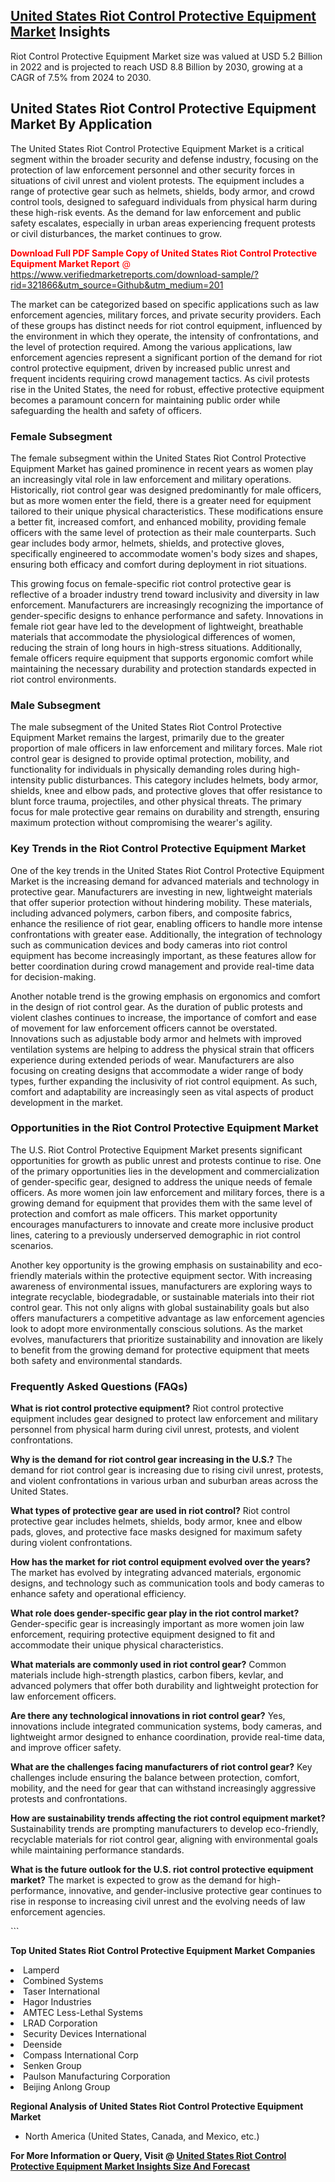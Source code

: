 <h2><a href="https://www.verifiedmarketreports.com/download-sample/?rid=321866&amp;utm_source=Github&amp;utm_medium=201" target="_blank">United States Riot Control Protective Equipment Market</a> Insights</h2><p>Riot Control Protective Equipment Market size was valued at USD 5.2 Billion in 2022 and is projected to reach USD 8.8 Billion by 2030, growing at a CAGR of 7.5% from 2024 to 2030.</p><p><h2>United States Riot Control Protective Equipment Market By Application</h2><p>The United States Riot Control Protective Equipment Market is a critical segment within the broader security and defense industry, focusing on the protection of law enforcement personnel and other security forces in situations of civil unrest and violent protests. The equipment includes a range of protective gear such as helmets, shields, body armor, and crowd control tools, designed to safeguard individuals from physical harm during these high-risk events. As the demand for law enforcement and public safety escalates, especially in urban areas experiencing frequent protests or civil disturbances, the market continues to grow. <p><span class=""><span style="color: #ff0000;"><strong>Download Full PDF Sample Copy of United States Riot Control Protective Equipment Market Report</strong> @ </span><a href="https://www.verifiedmarketreports.com/download-sample/?rid=321866&amp;utm_source=Github&amp;utm_medium=201" target="_blank">https://www.verifiedmarketreports.com/download-sample/?rid=321866&amp;utm_source=Github&amp;utm_medium=201</a></span></p></p><p>The market can be categorized based on specific applications such as law enforcement agencies, military forces, and private security providers. Each of these groups has distinct needs for riot control equipment, influenced by the environment in which they operate, the intensity of confrontations, and the level of protection required. Among the various applications, law enforcement agencies represent a significant portion of the demand for riot control protective equipment, driven by increased public unrest and frequent incidents requiring crowd management tactics. As civil protests rise in the United States, the need for robust, effective protective equipment becomes a paramount concern for maintaining public order while safeguarding the health and safety of officers.</p><h3>Female Subsegment</h3><p>The female subsegment within the United States Riot Control Protective Equipment Market has gained prominence in recent years as women play an increasingly vital role in law enforcement and military operations. Historically, riot control gear was designed predominantly for male officers, but as more women enter the field, there is a greater need for equipment tailored to their unique physical characteristics. These modifications ensure a better fit, increased comfort, and enhanced mobility, providing female officers with the same level of protection as their male counterparts. Such gear includes body armor, helmets, shields, and protective gloves, specifically engineered to accommodate women's body sizes and shapes, ensuring both efficacy and comfort during deployment in riot situations.</p><p>This growing focus on female-specific riot control protective gear is reflective of a broader industry trend toward inclusivity and diversity in law enforcement. Manufacturers are increasingly recognizing the importance of gender-specific designs to enhance performance and safety. Innovations in female riot gear have led to the development of lightweight, breathable materials that accommodate the physiological differences of women, reducing the strain of long hours in high-stress situations. Additionally, female officers require equipment that supports ergonomic comfort while maintaining the necessary durability and protection standards expected in riot control environments.</p><h3>Male Subsegment</h3><p>The male subsegment of the United States Riot Control Protective Equipment Market remains the largest, primarily due to the greater proportion of male officers in law enforcement and military forces. Male riot control gear is designed to provide optimal protection, mobility, and functionality for individuals in physically demanding roles during high-intensity public disturbances. This category includes helmets, body armor, shields, knee and elbow pads, and protective gloves that offer resistance to blunt force trauma, projectiles, and other physical threats. The primary focus for male protective gear remains on durability and strength, ensuring maximum protection without compromising the wearer's agility.</p><pIn response to the specific requirements of male officers engaged in riot control, manufacturers continue to innovate with lightweight materials that do not sacrifice durability. The increasing frequency of civil unrest, coupled with the evolving tactics of riot groups, demands ever-more sophisticated protective solutions. In particular, male-specific riot control equipment is often designed for enhanced protection in both urban and rural settings, taking into account the diverse scenarios that officers may encounter. As law enforcement agencies in the U.S. face mounting pressure to ensure safety during protests, the demand for reliable, high-performance riot gear remains a key factor driving the market growth in this segment.</p><h3>Key Trends in the Riot Control Protective Equipment Market</h3><p>One of the key trends in the United States Riot Control Protective Equipment Market is the increasing demand for advanced materials and technology in protective gear. Manufacturers are investing in new, lightweight materials that offer superior protection without hindering mobility. These materials, including advanced polymers, carbon fibers, and composite fabrics, enhance the resilience of riot gear, enabling officers to handle more intense confrontations with greater ease. Additionally, the integration of technology such as communication devices and body cameras into riot control equipment has become increasingly important, as these features allow for better coordination during crowd management and provide real-time data for decision-making.</p><p>Another notable trend is the growing emphasis on ergonomics and comfort in the design of riot control gear. As the duration of public protests and violent clashes continues to increase, the importance of comfort and ease of movement for law enforcement officers cannot be overstated. Innovations such as adjustable body armor and helmets with improved ventilation systems are helping to address the physical strain that officers experience during extended periods of wear. Manufacturers are also focusing on creating designs that accommodate a wider range of body types, further expanding the inclusivity of riot control equipment. As such, comfort and adaptability are increasingly seen as vital aspects of product development in the market.</p><h3>Opportunities in the Riot Control Protective Equipment Market</h3><p>The U.S. Riot Control Protective Equipment Market presents significant opportunities for growth as public unrest and protests continue to rise. One of the primary opportunities lies in the development and commercialization of gender-specific gear, designed to address the unique needs of female officers. As more women join law enforcement and military forces, there is a growing demand for equipment that provides them with the same level of protection and comfort as male officers. This market opportunity encourages manufacturers to innovate and create more inclusive product lines, catering to a previously underserved demographic in riot control scenarios.</p><p>Another key opportunity is the growing emphasis on sustainability and eco-friendly materials within the protective equipment sector. With increasing awareness of environmental issues, manufacturers are exploring ways to integrate recyclable, biodegradable, or sustainable materials into their riot control gear. This not only aligns with global sustainability goals but also offers manufacturers a competitive advantage as law enforcement agencies look to adopt more environmentally conscious solutions. As the market evolves, manufacturers that prioritize sustainability and innovation are likely to benefit from the growing demand for protective equipment that meets both safety and environmental standards.</p><h3>Frequently Asked Questions (FAQs)</h3><p><strong>What is riot control protective equipment?</strong> Riot control protective equipment includes gear designed to protect law enforcement and military personnel from physical harm during civil unrest, protests, and violent confrontations.</p><p><strong>Why is the demand for riot control gear increasing in the U.S.?</strong> The demand for riot control gear is increasing due to rising civil unrest, protests, and violent confrontations in various urban and suburban areas across the United States.</p><p><strong>What types of protective gear are used in riot control?</strong> Riot control protective gear includes helmets, shields, body armor, knee and elbow pads, gloves, and protective face masks designed for maximum safety during violent confrontations.</p><p><strong>How has the market for riot control equipment evolved over the years?</strong> The market has evolved by integrating advanced materials, ergonomic designs, and technology such as communication tools and body cameras to enhance safety and operational efficiency.</p><p><strong>What role does gender-specific gear play in the riot control market?</strong> Gender-specific gear is increasingly important as more women join law enforcement, requiring protective equipment designed to fit and accommodate their unique physical characteristics.</p><p><strong>What materials are commonly used in riot control gear?</strong> Common materials include high-strength plastics, carbon fibers, kevlar, and advanced polymers that offer both durability and lightweight protection for law enforcement officers.</p><p><strong>Are there any technological innovations in riot control gear?</strong> Yes, innovations include integrated communication systems, body cameras, and lightweight armor designed to enhance coordination, provide real-time data, and improve officer safety.</p><p><strong>What are the challenges facing manufacturers of riot control gear?</strong> Key challenges include ensuring the balance between protection, comfort, mobility, and the need for gear that can withstand increasingly aggressive protests and confrontations.</p><p><strong>How are sustainability trends affecting the riot control equipment market?</strong> Sustainability trends are prompting manufacturers to develop eco-friendly, recyclable materials for riot control gear, aligning with environmental goals while maintaining performance standards.</p><p><strong>What is the future outlook for the U.S. riot control protective equipment market?</strong> The market is expected to grow as the demand for high-performance, innovative, and gender-inclusive protective gear continues to rise in response to increasing civil unrest and the evolving needs of law enforcement agencies.</p>```</p><p><strong>Top United States Riot Control Protective Equipment Market Companies</strong></p><div data-test-id=""><p><li>Lamperd</li><li> Combined Systems</li><li> Taser International</li><li> Hagor Industries</li><li> AMTEC Less-Lethal Systems</li><li> LRAD Corporation</li><li> Security Devices International</li><li> Deenside</li><li> Compass International Corp</li><li> Senken Group</li><li> Paulson Manufacturing Corporation</li><li> Beijing Anlong Group</li></p><div><strong>Regional Analysis of&nbsp;United States Riot Control Protective Equipment Market</strong></div><ul><li dir="ltr"><p dir="ltr">North America&nbsp;(United States, Canada, and Mexico, etc.)</p></li></ul><p><strong>For More Information or Query, Visit @&nbsp;</strong><strong><a href="https://www.verifiedmarketreports.com/product/riot-control-protective-equipment-market/?utm_source=Github&amp;utm_medium=201" target="_blank">United States Riot Control Protective Equipment Market Insights Size And Forecast</a></strong></p></div>
